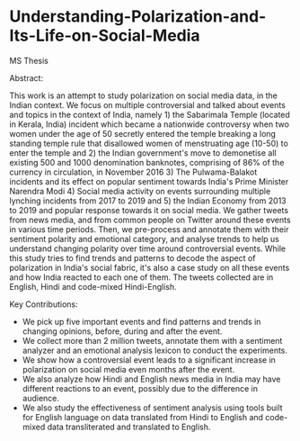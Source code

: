 # Understanding-Polarization-and-Its-Life-on-Social-Media
MS Thesis

Abstract:

This work is an attempt to study polarization on social media data, in the Indian context. We focus on multiple controversial and talked about events and topics in the context of India, namely 1) the Sabarimala Temple (located in Kerala, India) incident which became a nationwide controversy when two women under the age of 50 secretly entered the temple breaking a long standing temple rule that disallowed women of menstruating age (10-50) to enter the temple and 2) the Indian government's move to demonetise all existing 500 and 1000 denomination banknotes, comprising of 86\% of the currency in circulation, in November 2016 3) The Pulwama-Balakot incidents and its effect on popular sentiment towards India's Prime Minister Narendra Modi 4) Social media activity on events surrounding multiple lynching incidents from 2017 to 2019  and 5) the Indian Economy from 2013 to 2019 and popular response towards it on social media. We gather tweets from news media, and from common people on Twitter around these events in various time periods. Then, we pre-process and annotate them with their sentiment polarity and emotional category, and analyse trends to help us understand changing polarity over time around controversial events. While this study tries to find trends and patterns to decode the aspect of polarization in India's social fabric, it's also a case study on all these events and how India reacted to each one of them. The tweets collected are in English, Hindi and code-mixed Hindi-English. 

Key Contributions:

- We pick up five important events and find patterns and trends in changing opinions, before, during and after the event.
- We collect more than 2 million tweets, annotate them with a sentiment analyzer and an emotional analysis lexicon to conduct the experiments. 
- We show how a controversial event leads to a significant increase in polarization on social media even months after the event.
- We also analyze how Hindi and English news media in India may have different reactions to an event, possibly due to the difference in audience.
- We also study the effectiveness of sentiment analysis using tools built for English language on data translated from Hindi to English and code-mixed data transliterated and translated to English.
